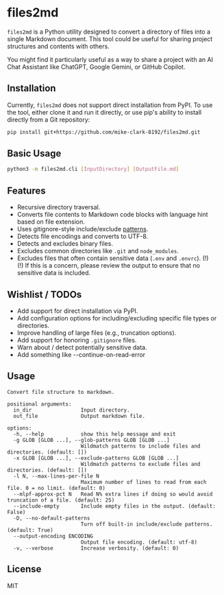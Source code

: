 # files2md

`files2md` is a Python utility designed to convert a directory of files into a
single Markdown document. This tool could be useful for sharing project structures
and contents with others.

You might find it particularly useful as a way to share a project with an AI
Chat Assistant like ChatGPT, Google Gemini, or GitHub Copilot.

## Installation

Currently, `files2md` does not support direct installation from PyPI. To use
the tool, either clone it and run it directly, or use pip's ability to
install directly from a Git repository:

```sh
pip install git+https://github.com/mike-clark-8192/files2md.git
```

## Basic Usage

```sh
python3 -m files2md.cli [InputDirectory] [OutputFile.md]
```

## Features

- Recursive directory traversal.
- Converts file contents to Markdown code blocks with language hint based on file extension.
- Uses gitignore-style include/exclude [patterns](https://github.com/cpburnz/python-pathspec).
- Detects file encodings and converts to UTF-8.
- Detects and excludes binary files.
- Excludes common directories like `.git` and `node_modules`.
- Excludes files that often contain sensitive data (`.env` and `.envrc`). (!)   
  (!) If this is a concern, please review the output to ensure that no sensitive data is included.

## Wishlist / TODOs

* Add support for direct installation via PyPI.
* Add configuration options for including/excluding specific file types or directories.
* Improve handling of large files (e.g., truncation options).
* Add support for honoring `.gitignore` files.
* Warn about / detect potentially sensitive data.
* Add something like --continue-on-read-error

## Usage

```
Convert file structure to markdown.

positional arguments:
  in_dir                Input directory.
  out_file              Output markdown file.

options:
  -h, --help            show this help message and exit
  -g GLOB [GLOB ...], --glob-patterns GLOB [GLOB ...]
                        Wildmatch patterns to include files and directories. (default: [])
  -x GLOB [GLOB ...], --exclude-patterns GLOB [GLOB ...]
                        Wildmatch patterns to exclude files and directories. (default: [])
  -l N, --max-lines-per-file N
                        Maximum number of lines to read from each file. 0 = no limit. (default: 0)
  --mlpf-approx-pct N   Read N% extra lines if doing so would avoid truncation of a file. (default: 25)
  --include-empty       Include empty files in the output. (default: False)
  -D, --no-default-patterns
                        Turn off built-in include/exclude patterns. (default: True)
  --output-encoding ENCODING
                        Output file encoding. (default: utf-8)
  -v, --verbose         Increase verbosity. (default: 0)
```

## License

MIT
